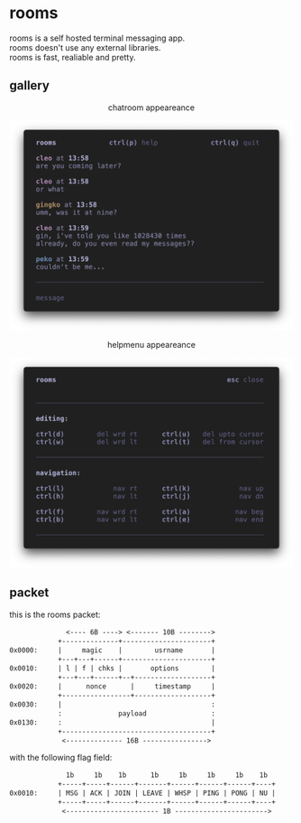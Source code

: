 
# rooms

rooms is a self hosted terminal messaging app. \
rooms doesn't use any external libraries.      \
rooms is fast, realiable and pretty.

## gallery

<p style="text-align:center">chatroom appeareance</p>

![chatroom appeareance](assets/preview-room-1.png)


<p style="text-align:center">helpmenu appeareance</p>

![helpmenu appeareance](assets/preview-help.png)

## packet

this is the rooms packet:

```
              <---- 6B ----> <------- 10B -------->
            +--------------+----------------------+
0x0000:     |     magic    |        usrname       |
            +---+---+------+----------------------+
0x0010:     | l | f | chks |       options        |
            +---+---+------+--+-------------------+
0x0020:     |      nonce      |     timestamp     |
            +-----------------+-------------------+
0x0030:     |                                     :
            :              payload                :
0x0130:     :                                     |
            +-------------------------------------+
             <-------------- 16B ---------------->
```

with the following flag field:

```
              1b     1b    1b      1b     1b     1b     1b    1b
            +-----+-----+------+-------+------+------+------+----+
0x0010:     | MSG | ACK | JOIN | LEAVE | WHSP | PING | PONG | NU |
            +-----+-----+------+-------+------+------+------+----+
             <----------------------- 1B ----------------------->
```
